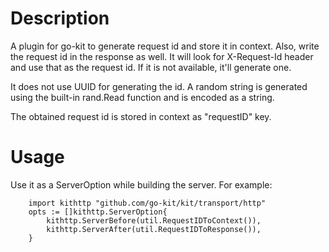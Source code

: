 # Description
A plugin for go-kit to generate request id and store it in context. Also, write the request id in the response as well. It will look for X-Request-Id header and use that as the request id. If it is not available, it'll generate one.

It does not use UUID for generating the id. A random string is generated using the built-in rand.Read function and is encoded as a string.

The obtained request id is stored in context as "requestID" key.

# Usage
Use it as a ServerOption while building the server. For example:
```
    import kithttp "github.com/go-kit/kit/transport/http"
	opts := []kithttp.ServerOption{
		kithttp.ServerBefore(util.RequestIDToContext()),
		kithttp.ServerAfter(util.RequestIDToResponse()),
	}

```